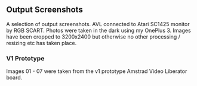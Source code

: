 ## Output Screenshots

A selection of output screenshots. AVL connected to Atari SC1425 monitor by RGB SCART. Photos were taken in the dark using my OnePlus 3. Images have been cropped to 3200x2400 but otherwise no other processing / resizing etc has taken place.

### V1 Prototype

Images 01 - 07 were taken from the v1 prototype Amstrad Video Liberator board.
